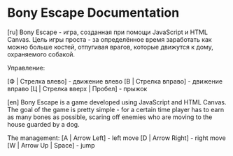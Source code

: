 # Bony Escape Documentation

[ru]
Bony Escape - игра, созданная при помощи JavaScript и HTML Canvas. Цель игры проста - за определённое время заработать как можно больше костей, отпугивая врагов, которые движутся к дому, охраняемого собакой.

Управление:

[Ф | Стрелка влево] - движение влево
[В | Стрелка вправо] - движение вправо
[Ц | Стрелка вверх | Пробел] - прыжок

[en]
Bony Escape is a game developed using JavaScript and HTML Canvas. The goal of the game is pretty simple - for a certain time player has to earn as many bones as possible, scaring off enemies who are moving to the house guarded by a dog.

The management:
[A | Arrow Left] - left move
[D | Arrow Right] - right move
[W | Arrow Up | Space] - jump